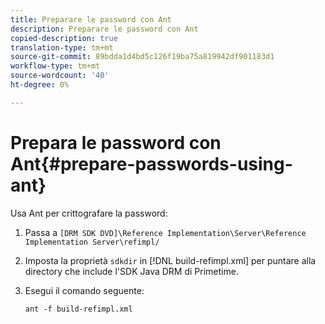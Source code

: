 ```yaml
---
title: Preparare le password con Ant
description: Preparare le password con Ant
copied-description: true
translation-type: tm+mt
source-git-commit: 89bdda1d4bd5c126f19ba75a819942df901183d1
workflow-type: tm+mt
source-wordcount: '40'
ht-degree: 0%

---
```



# Prepara le password con Ant{#prepare-passwords-using-ant}

Usa Ant per crittografare la password:

1. Passa a `[DRM SDK DVD]\Reference Implementation\Server\Reference Implementation Server\refimpl/`
1. Imposta la proprietà `sdkdir` in [!DNL build-refimpl.xml] per puntare alla directory che include l&#39;SDK Java DRM di Primetime.
1. Esegui il comando seguente:

   ```
   ant -f build-refimpl.xml
   ```

